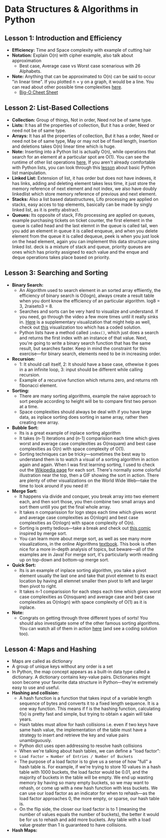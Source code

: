 # Data Structures & Algorithms in Python
## Lesson 1: Introduction and Efficiency
* **Efficiency:** Time and Space complexity with example of cutting hair
* **Notation:** Explain O(n) with cipher example, also talk about approximation
  * Best case, Average case vs Worst case scenarious with 26 Alphabets.
* **Note:** Anything that can be approximated to O(n) can be said to occur "in linear time". If you plotted n = y on a graph, it would be a line. You can read about other possible time complexities [here](https://en.wikipedia.org/wiki/Time_complexity#Table_of_common_time_complexities).
  * [Big-O Cheet Sheet](http://bigocheatsheet.com/)

## Lesson 2: List-Based Collections
* **Collection:** Group of things, Not in order, Need not be of same type.
* **Lists:** It has all the properties of collection, But it has a order, Need or need not be of same type.
* **Arrays:** It has all the properties of collection, But it has a order, Need or need not be of same type, May or may not be of fixed length, Insertion and deletions takes O(n) linear time which is huge.
* **Note:** Inserting into a Python list is actually O(n), while operations that search for an element at a particular spot are O(1). You can see the runtime of other list operations [here](https://wiki.python.org/moin/TimeComplexity), If you aren't already comfortable with Python lists, you can look through this [lesson](https://developers.google.com/edu/python/lists) about basic Python list manipulation.
* **Linked List:** Extension of list, it has order but does not have indexes, it has links, adding and deleting element takes less time, it just store the memory reference of next element and not index, we also have doubly linkedlist which store memory reference of previous and next element.
* **Stacks:** Also a list based datastructures, Lifo processing are applied on stacks, easy acces to top elements, basically can be made by singly linked list, as it is  pretty abstract.
* **Queues:** Its opposite of stack, Fifo processing are applied on queues, example purchasing tickets on ticket counter, the first element in the queue is called head and the last elemnt in the queue is called tail, wen you add an element in queue it is called enqueue, and when you delete element from the queue it is called dequeue, peek is when you just look on the head element, again you can implement this data structure using linked list. deck is a mixture of stack and queue, priority queues are ones which has priority assigned to each value and the enque and deque operations takes place based on priority.

## Lesson 3: Searching and Sorting
* **Binary Search:**
  * An Algorithm used to search element in an sorted array effiiently, the efficiency of binary search is O(logn), always create a result table when you dont know the efficiency of an particular algorithm. log8 = 3, 2raiseto3 = 8.
  * Searches and sorts can be very hard to visualize and understand. If you need, go through the video a few more times until it really sinks in. [Here](http://www.cs.armstrong.edu/liang/animation/web/BinarySearch.html) is a supplementary visualization that might help as well, check out [this](https://www.cs.usfca.edu/~galles/visualization/Search.html) visualization too which has a coded solution.
  * Python lists have a method called ```index()```, which just does a search and returns the first index with an instance of that value. Next, you're going to write a binary search function that has the same result, but searches faster. Keep in mind the constraint for this exercise—for binary search, elements need to be in increasing order.
 * **Recursion:**
   * 1: It should call itself, 2: It should have a base case, othewise it goes in a an infinite loop, 3: input should be different while calling recursion.
   * Example of a recursive function which returns zero, and returns nth fibonacci element.
* **Sorting:**
  * There are many sorting algorithms, example the naive approach to sort people according to height will be to compare first two person at a time.
  * Space complexities should always be deal with if you have large data, as inplace sorting does sorting in same array, rather then creating new array.
* **Bubble Sort:**
  * Its is a great example of inplace sorting algorithm
  * It takes (n-1) iterations and (n-1) comparisiion each time which gives worst and average case complexities as O(nsquare) and best case complexities as O(n) with space complexity of O(1).
  * Sorting techniques can be tricky—sometimes the best way to understand them is to watch a visual of a sorting algorithm in action again and again. When I was first learning sorting, I used to check out the [Wikipedia page](https://en.wikipedia.org/wiki/Bubble_sort) for each sort. There's normally some colorful illustration near the top, then a GIF showing the sort in action. There are plenty of other visualizations on the World Wide Web—take the time to look around if you need it!
* **Merge Sort:**
  * It happens via divide and conquer, you break array into two element each, and then sort those, you then combine two small arrays and sort them untill you get the final whole array.
  * It takes n comparission for logn steps each time which gives worst and average case complexities as O(nlogn) and best case complexities as O(nlogn) with space complexity of O(n).
  * Sorting is pretty tedious—take a break and check out [this comic](https://xkcd.com/1185/) inspired by merge sort. 
  * You can learn more about merge sort, as well as see many more visualizations, in the online Algorithms [textbook](https://algs4.cs.princeton.edu/22mergesort/). This book is often nice for a more in-depth analysis of topics, but beware—all of the examples are in Java! For merge sort, it's particularly worth reading up on top-down and bottom-up merge sort.
* **Quick Sort:**
  * Its is an example of inplace sorting algorithm, you take a pivot element usually the last one and take that pivot elemnet to its exact location by having all elemnet smaller then pivot to left and larger then pivot to right.
  * It takes n-1 comparission for each steps each time which gives worst case complexities as O(nsquare) and average case and best case complexities as O(nlogn) with space complexity of O(1) as it is inplace.
* **Note:**
  * Congrats on getting through three different types of sorts! You should also investigate some of the other famous sorting algorithms. You can watch all of them in action [here](https://visualgo.net/en/sorting?slide=1) (and see a coding solution too).

## Lesson 4: Maps and Hashing
* Maps are called as dictionary
* A group of unique keys without any order is a set
* In Python, the map concept appears as a built-in data type called a dictionary. A dictionary contains key-value pairs. Dictionaries might soon become your favorite data structure in Python—they're extremely easy to use and useful.
* **Hashing and collision:** 
  * A hash function is a function that takes input of a variable length sequence of bytes and converts it to a fixed length sequence. It is a one way function. This means if f is the hashing function, calculating f(x) is pretty fast and simple, but trying to obtain x again will take years.
  * Hash tables must allow for hash collisions i.e. even if two keys have same hash value, the implementation of the table must have a strategy to insert and retrieve the key and value pairs unambiguously.
  * Python dict uses open addressing to resolve hash collisions
  * When we're talking about hash tables, we can define a "load factor":
  * ```Load Factor = Number of Entries / Number of Buckets```
  * The purpose of a load factor is to give us a sense of how "full" a hash table is. For example, if we're trying to store 10 values in a hash table with 1000 buckets, the load factor would be 0.01, and the majority of buckets in the table will be empty. We end up wasting memory by having so many empty buckets, so we may want to rehash, or come up with a new hash function with less buckets. We can use our load factor as an indicator for when to rehash—as the load factor approaches 0, the more empty, or sparse, our hash table is. 
  * On the flip side, the closer our load factor is to 1 (meaning the number of values equals the number of buckets), the better it would be for us to rehash and add more buckets. Any table with a load value greater than 1 is guaranteed to have collisions.
* **Hash Maps:** 
